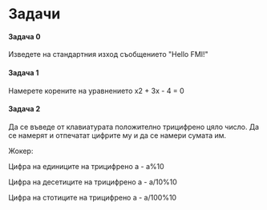 # Задачи

#### Задача 0

Изведете на стандартния изход съобщението "Hello FMI!"

#### Задача 1 

Намерете корените на уравнението x2 + 3x - 4 = 0

#### Задача 2

Да се въведе от клавиатурата положително трицифрено цяло число. Да се намерят и отпечатат цифрите му и да се намери сумата им.



Жокер:

Цифра на единиците на трицифрено а - а%10

Цифра на десетиците на трицифрено а - а/10%10

Цифра на стотиците на трицифрено а - а/100%10